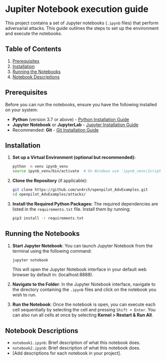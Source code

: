 # Jupiter Notebook execution guide

This project contains a set of Jupyter notebooks (`.ipynb` files) that perform adversarial attacks. This guide outlines the steps to set up the environment and execute the notebooks.

## Table of Contents
1. [Prerequisites](#prerequisites)
2. [Installation](#installation)
3. [Running the Notebooks](#running-the-notebooks)
4. [Notebook Descriptions](#notebook-descriptions)

## Prerequisites

Before you can run the notebooks, ensure you have the following installed on your system:

- **Python** (version 3.7 or above) - [Python Installation Guide](https://www.python.org/downloads/)
- **Jupyter Notebook** or **JupyterLab** - [Jupyter Installation Guide](https://jupyter.org/install)
- Recommended: **Git** - [Git Installation Guide](https://git-scm.com/book/en/v2/Getting-Started-Installing-Git)

## Installation

1. **Set up a Virtual Environment (optional but recommended):**
    ```bash
    python -m venv ipynb_venv
    source ipynb_venv/bin/activate  # On Windows use `ipynb_venv\Scripts\activate`
    ```
    
2. **Clone the Repository** (if applicable):
    ```bash
    git clone https://github.com/un4rch/openpilot_AdvExamples.git
    cd openpilot_AdvExamples/attacks/
    ```

3. **Install the Required Python Packages:**
    The required dependencies are listed in the `requirements.txt` file. Install them by running:
    ```bash
    pip3 install -r requirements.txt
    ```

## Running the Notebooks

1. **Start Jupyter Notebook**:
    You can launch Jupyter Notebook from the terminal using the following command:
    ```bash
    jupyter notebook
    ```
    This will open the Jupyter Notebook interface in your default web browser by default in: (localhost:8888).

2. **Navigate to the Folder**:
    In the Jupyter Notebook interface, navigate to the directory containing the `.ipynb` files and click on the notebook you wish to run.

3. **Run the Notebook**:
    Once the notebook is open, you can execute each cell sequentially by selecting the cell and pressing `Shift + Enter`. You can also run all cells at once by selecting **Kernel > Restart & Run All**.

## Notebook Descriptions

- `notebook1.ipynb`: Brief description of what this notebook does.
- `notebook2.ipynb`: Brief description of what this notebook does.
- [Add descriptions for each notebook in your project].
